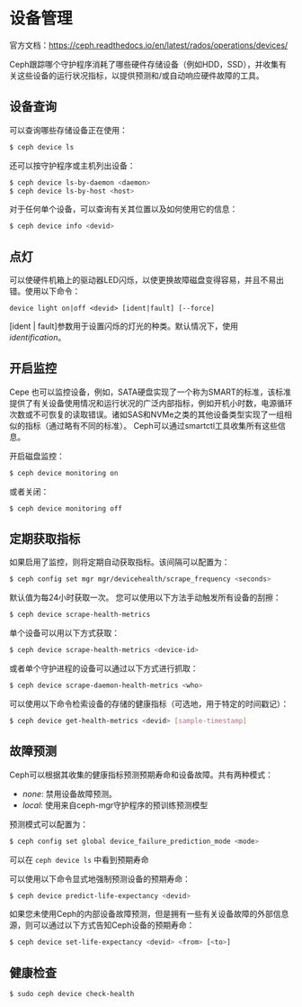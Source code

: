 # 设备管理

官方文档：https://ceph.readthedocs.io/en/latest/rados/operations/devices/

Ceph跟踪哪个守护程序消耗了哪些硬件存储设备（例如HDD，SSD），并收集有关这些设备的运行状况指标，以提供预测和/或自动响应硬件故障的工具。



## 设备查询

可以查询哪些存储设备正在使用：

```bash
$ ceph device ls
```

还可以按守护程序或主机列出设备：

```bash
$ ceph device ls-by-daemon <daemon>
$ ceph device ls-by-host <host>
```

对于任何单个设备，可以查询有关其位置以及如何使用它的信息：

```bash
$ ceph device info <devid>
```



## 点灯

可以使硬件机箱上的驱动器LED闪烁，以使更换故障磁盘变得容易，并且不易出错。使用以下命令：

```
device light on|off <devid> [ident|fault] [--force]
```

[ident | fault]参数用于设置闪烁的灯光的种类。默认情况下，使用 *identification*。



## 开启监控

Cepe 也可以监控设备，例如，SATA硬盘实现了一个称为SMART的标准，该标准提供了有关设备使用情况和运行状况的广泛内部指标，例如开机小时数，电源循环次数或不可恢复的读取错误。诸如SAS和NVMe之类的其他设备类型实现了一组相似的指标（通过略有不同的标准）。 Ceph可以通过smartctl工具收集所有这些信息。

开启磁盘监控：

```bash
$ ceph device monitoring on
```

或者关闭：

```bash
$ ceph device monitoring off
```





## 定期获取指标

如果启用了监控，则将定期自动获取指标。该间隔可以配置为：

```bash
$ ceph config set mgr mgr/devicehealth/scrape_frequency <seconds>
```

默认值为每24小时获取一次。 您可以使用以下方法手动触发所有设备的刮擦：

```bash
$ ceph device scrape-health-metrics
```

单个设备可以用以下方式获取：

```bash
$ ceph device scrape-health-metrics <device-id>
```

或者单个守护进程的设备可以通过以下方式进行抓取：

```bash
$ ceph device scrape-daemon-health-metrics <who>
```

可以使用以下命令检索设备的存储的健康指标（可选地，用于特定的时间戳记）：

```bash
$ ceph device get-health-metrics <devid> [sample-timestamp]
```



## 故障预测

Ceph可以根据其收集的健康指标预测预期寿命和设备故障。共有两种模式：

- *none*: 禁用设备故障预测。
- *local*: 使用来自ceph-mgr守护程序的预训练预测模型

预测模式可以配置为：

```bash
$ ceph config set global device_failure_prediction_mode <mode>
```

可以在 `ceph device ls` 中看到预期寿命

可以使用以下命令显式地强制预测设备的预期寿命：

```bash
$ ceph device predict-life-expectancy <devid>
```

如果您未使用Ceph的内部设备故障预测，但是拥有一些有关设备故障的外部信息源，则可以通过以下方式告知Ceph设备的预期寿命：

```bash
$ ceph device set-life-expectancy <devid> <from> [<to>]
```





## 健康检查

```bash
$ sudo ceph device check-health
```























